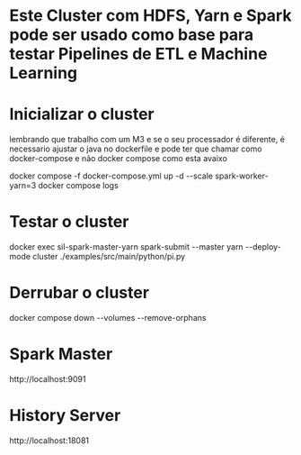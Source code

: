 # Este Cluster com HDFS, Yarn e Spark pode ser usado como base para testar Pipelines de ETL e Machine Learning 

# Inicializar o cluster

lembrando que trabalho com um M3 e se o seu processador é diferente, é necessario ajustar o java no dockerfile e pode ter que chamar como docker-compose e não docker compose  como esta avaixo

docker compose -f docker-compose.yml up -d --scale spark-worker-yarn=3
docker compose logs

# Testar o cluster
docker exec sil-spark-master-yarn spark-submit --master yarn --deploy-mode cluster ./examples/src/main/python/pi.py

# Derrubar o cluster
docker compose down --volumes --remove-orphans

# Spark Master
http://localhost:9091

# History Server
http://localhost:18081